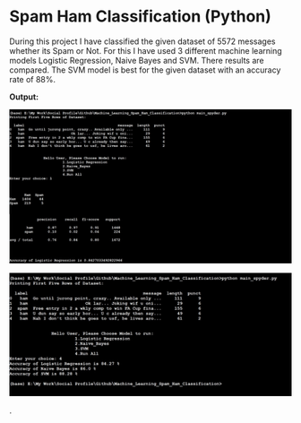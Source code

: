 # Spam Ham Classification (Python)

During this project I have classified the given dataset of 5572 messages whether its Spam or Not. For this I have used 3 different machine learning models Logistic Regression, Naive Bayes and SVM. There results are compared. The SVM model is best for the given dataset with an accuracy rate of 88%.

**Output:**

![alt_text](https://github.com/TDP4you/Machine_Learning_Spam_Ham_Classification/blob/master/Screenshot1.jpg)


![alt_text](https://github.com/TDP4you/Machine_Learning_Spam_Ham_Classification/blob/master/Screenshot2.jpg)



.
